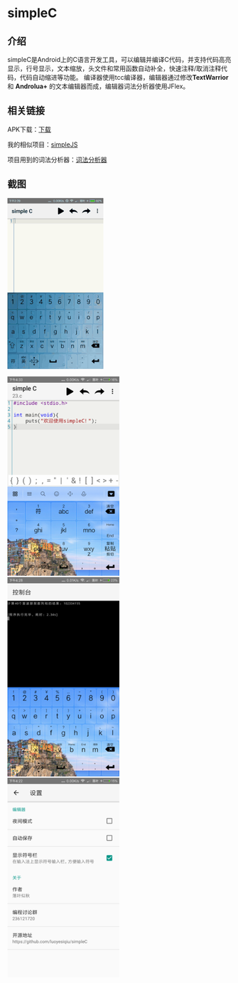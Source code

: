 # simpleC

## 介绍
simpleC是Android上的C语言开发工具，可以编辑并编译C代码，并支持代码高亮显示，行号显示，文本缩放，头文件和常用函数自动补全，快速注释/取消注释代码，代码自动缩进等功能。
编译器使用tcc编译器，编辑器通过修改**TextWarrior**和 **Androlua+** 的文本编辑器而成，编辑器词法分析器使用JFlex。

## 相关链接

APK下载：[下载](https://www.coolapk.com/apk/166409)

我的相似项目：[simpleJS](https://github.com/luoyesiqiu/simpleJS)

项目用到的词法分析器：[词法分析器](https://github.com/luoyesiqiu/Lexer)

## 截图

![GIF](/screenshot/simpleC.gif)

<img src="/screenshot/editor.png" alt="编辑器" width="50%" height="50%" />

<img src="/screenshot/console.png" alt="控制台" width="50%" height="50%" />

<img src="/screenshot/setting.png" alt="设置" width="50%" height="50%" />

